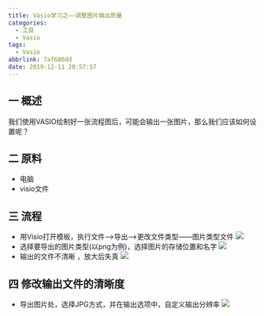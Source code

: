 ```yaml
---
title: Vasio学习之——调整图片输出质量
categories:
  - 工具
  - Vasio
tags:
  - Vasio
abbrlink: 7af686dd
date: 2019-12-11 20:57:57
---
```

## 一 概述

我们使用VASIO绘制好一张流程图后，可能会输出一张图片，那么我们应该如何设置呢？  

<!--more-->

## 二 原料

* 电脑
* visio文件

## 三 流程

* 用Visio打开模板，执行文件——>导出——>更改文件类型——图片类型文件
![][1]
* 选择要导出的图片类型(以png为例)，选择图片的存储位置和名字
![][2]
* 输出的文件不清晰 ，放大后失真
![][3]
## 四 修改输出文件的清晰度

* 导出图片处，选择JPG方式，并在输出选项中，自定义输出分辨率
![][4]




[1]:https://raw.githubusercontent.com/PGzxc/CDN/master/blog-image/visio-export-bitmap-type.png
[2]:https://raw.githubusercontent.com/PGzxc/CDN/master/blog-image/visio-export-bitmap-destion-file.png
[3]:https://raw.githubusercontent.com/PGzxc/CDN/master/blog-image/visio-export-bitmap-property.png
[4]:https://raw.githubusercontent.com/PGzxc/CDN/master/blog-image/visio-export-bitmap-jpg-define.png
